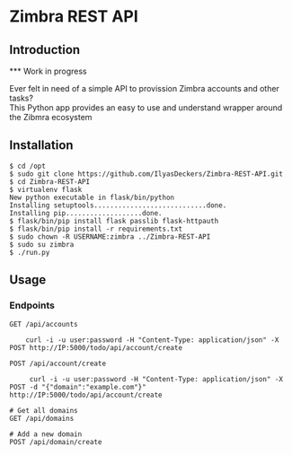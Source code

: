 # Zimbra REST API
## Introduction

*** Work in progress

Ever felt in need of a simple API to provission Zimbra accounts and other tasks?  
This Python app provides an easy to use and understand wrapper around the Zibmra ecosystem

## Installation

```shell
$ cd /opt
$ sudo git clone https://github.com/IlyasDeckers/Zimbra-REST-API.git
$ cd Zimbra-REST-API
$ virtualenv flask
New python executable in flask/bin/python
Installing setuptools............................done.
Installing pip...................done.
$ flask/bin/pip install flask passlib flask-httpauth
$ flask/bin/pip install -r requirements.txt
$ sudo chown -R USERNAME:zimbra ../Zimbra-REST-API
$ sudo su zimbra
$ ./run.py
```

## Usage

### Endpoints

```
GET /api/accounts

    curl -i -u user:password -H "Content-Type: application/json" -X POST http://IP:5000/todo/api/account/create

POST /api/account/create

     curl -i -u user:password -H "Content-Type: application/json" -X POST -d "{"domain":"example.com"}" http://IP:5000/todo/api/account/create

# Get all domains
GET /api/domains

# Add a new domain
POST /api/domain/create
```
